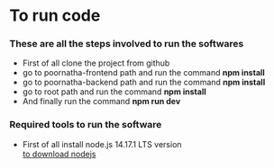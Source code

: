# To run code
### These are all the steps involved to run the softwares
<ul>
<li>First of all clone the project from github</li>
<li>go to poornatha-frontend path and run the command <strong>npm install</strong></li>
<li>go to poornatha-backend path and run the command <strong>npm install</strong></li>
<li>go to root path and run the command <strong>npm install</strong></li>
<li>And finally run the command <strong>npm run dev</strong></li>
</ul>

### Required tools to run the software
<ul>
<li>First of all install node.js 14.17.1 LTS version</li>
<a href="https://nodejs.org/en/">to download nodejs</a>
</ul>

